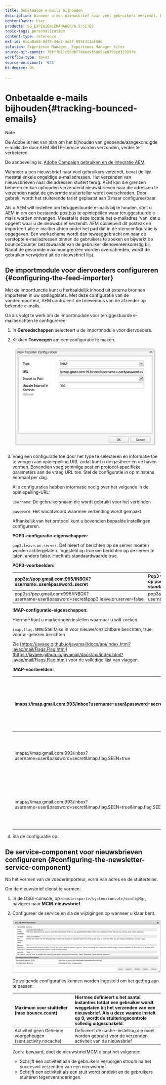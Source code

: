 ```yaml
---
title: Onbetaalde e-mails bijhouden
description: Wanneer u een nieuwsbrief naar veel gebruikers verzendt, bevat de lijst meestal enkele ongeldige e-mailadressen. Het verzenden van nieuwsbrieven naar die adressen stuitert terug. AEM kan die grenzen beheren en kan ophouden verzendend nieuwsbrieven naar die adressen te verzenden nadat de gevormde stuiterteller wordt overschreden.
contentOwner: User
products: SG_EXPERIENCEMANAGER/6.5/SITES
topic-tags: personalization
content-type: reference
exl-id: 6cda0a68-0df9-44e7-ae4f-9951411af6dd
solution: Experience Manager, Experience Manager Sites
source-git-commit: 76fffb11c56dbf7ebee9f6805ae0799cd32985fe
workflow-type: tm+mt
source-wordcount: '678'
ht-degree: 0%

---
```


# Onbetaalde e-mails bijhouden{#tracking-bounced-emails}

>[!NOTE]
>
>De Adobe is niet van plan om het bijhouden van geopende/aangekondigde e-mails die door AEM SMTP-service worden verzonden, verder te verbeteren.
>
>De aanbeveling is: [Adobe Campaign gebruiken en de integratie AEM](/help/sites-administering/campaign.md).

Wanneer u een nieuwsbrief naar veel gebruikers verzendt, bevat de lijst meestal enkele ongeldige e-mailadressen. Het verzenden van nieuwsbrieven naar die adressen stuitert terug. AEM kan die grenzen beheren en kan ophouden verzendend nieuwsbrieven naar die adressen te verzenden nadat de gevormde stuiterteller wordt overschreden. Door gebrek, wordt het stuiterende tarief geplaatst aan 3 maar configureerbaar.

Als u AEM wilt instellen om teruggestuurde e-mails bij te houden, stelt u AEM in om een bestaande postbus te opiniepeilen waar teruggestuurde e-mails worden ontvangen. Meestal is deze locatie het e-mailadres &#39;van&#39; dat u opgeeft waar u de nieuwsbrief verzendt. AEM opiniepeilt dit postvak en importeert alle e-mailberichten onder het pad dat in de stemconfiguratie is opgegeven. Een werkschema wordt dan teweeggebracht om naar de verstopte e-mailadressen binnen de gebruikers te zoeken en bijwerkt de bounceCounter bezitswaarde van de gebruiker dienovereenkomstig bij. Nadat de gevormde maximumgrenzen worden overschreden, wordt de gebruiker verwijderd uit de nieuwsbrief lijst.

## De importmodule voor diervoeders configureren {#configuring-the-feed-importer}

Met de importfunctie kunt u herhaaldelijk inhoud uit externe bronnen importeren in uw opslagplaats. Met deze configuratie van de voederimporteur, AEM controleert de brievenbus van de afzender op bekende e-mails.

Ga als volgt te werk om de importmodule voor teruggestuurde e-mailberichten te configureren:

1. In **Gereedschappen** selecteert u de importmodule voor diervoeders.

1. Klikken **Toevoegen** om een configuratie te maken.

   ![chlimage_1](assets/chlimage_1a.png)

1. Voeg een configuratie toe door het type te selecteren en informatie toe te voegen aan opiniepeiling URL zodat kunt u de gastheer en de haven vormen. Bovendien voeg sommige post en protocol-specifieke parameters aan de vraag URL toe. Stel de configuratie in op minstens eenmaal per dag.

   Alle configuraties hebben informatie nodig over het volgende in de opiniepeiling-URL:

   `username`: De gebruikersnaam die wordt gebruikt voor het verbinden

   `password`: Het wachtwoord waarmee verbinding wordt gemaakt

   Afhankelijk van het protocol kunt u bovendien bepaalde instellingen configureren.

   **POP3-configuratie-eigenschappen:**

   `pop3.leave.on.server`: Definieert of berichten op de server moeten worden achtergelaten. Ingesteld op true om berichten op de server te laten, anders false. Heeft als standaardwaarde true.

   **POP3-voorbeelden:**

   | pop3s://pop.gmail.com:995/INBOX?username=user&amp;password=secret | Pop3 via SSL gebruiken om verbinding te maken met GMail op poort 995 met gebruiker/geheim, zodat berichten standaard op de server blijven staan |
   |---|---|
   | pop3s://pop.gmail.com:995/INBOX?username=user&amp;password=secret&amp;pop3.leave.on.server=false | pop3s://pop.gmail.com:995/INBOX?username=user&amp;password=secret&amp;pop3.leave.on.server=false |

   **IMAP-configuratie-eigenschappen:**

   Hiermee kunt u markeringen instellen waarnaar u wilt zoeken.

   `imap.flag.SEEN`:Stel false in voor nieuwe/onzichtbare berichten, true voor al-gelezen berichten

   Zie [https://javaee.github.io/javamail/docs/api/index.html?javax/mail/Flags.Flag.html](https://javaee.github.io/javamail/docs/api/index.html?javax/mail/Flags.Flag.html) voor de volledige lijst van vlaggen.

   **IMAP-voorbeelden:**

   | imaps://imap.gmail.com:993/inbox?username=user&amp;password=secret | Het gebruiken van IMAP over SSL om met GMail op haven 993 met gebruiker/geheim te verbinden. Nieuwe berichten alleen standaard ophalen. |
   |---|---|
   | imaps://imap.gmail.com:993/inbox?username=user&amp;password=secret&amp;imap.flag.SEEN=true | Het gebruiken van IMAP over SSL om met GMail 93 met gebruiker/geheim te verbinden, slechts het krijgen van reeds gezien bericht. |
   | imaps://imap.gmail.com:993/inbox?username=user&amp;password=secret&amp;imap.flag.SEEN=true&amp;imap.flag.SEEN=false | Het gebruiken van IMAP over SSL om met GMail 93 met gebruiker/geheim te verbinden, die reeds wordt gelezen OF nieuwe berichten. |

1. Sla de configuratie op.

## De service-component voor nieuwsbrieven configureren {#configuring-the-newsletter-service-component}

Na het vormen van de voederimporteur, vorm Van adres en de stuiterteller.

Om de nieuwsbrief dienst te vormen:

1. In de OSGi-console, op `<host>:<port>/system/console/configMgr`, navigeer naar **MCM-nieuwsbrief**.

1. Configureer de service en sla de wijzigingen op wanneer u klaar bent.

   ![chlimage_1-1](assets/chlimage_1-1a.png)

   De volgende configuraties kunnen worden ingesteld om het gedrag aan te passen:

   | Maximum voor stuitteller (max.bounce.count) | Hiermee definieert u het aantal instanties totdat een gebruiker wordt weggelaten bij het verzenden van een nieuwsbrief. Als u deze waarde instelt op 0, wordt de stuiteringscontrole volledig uitgeschakeld. |
   |---|---|
   | Activiteit geen Geheime voorgeheugen (sent.activity.nocache) | Definieert de cache-instelling die moet worden gebruikt voor de verzonden activiteit van de nieuwsbrief |

   Zodra bewaard, doet de nieuwsbriefMCM dienst het volgende:

   * Schrijft een activiteit aan de gebruikers verborgen stroom na het succesvol verzenden van een nieuwsbrief.
   * Schrijft een activiteit als een stuit wordt ontdekt en de gebruikers stuiteren tegenveranderingen.
